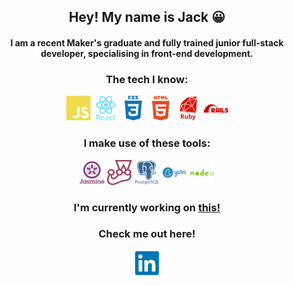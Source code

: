 
<body>
  <div>
    <h2 align="center"> Hey! My name is Jack &#128512; </h2>
    <h4 align="center"> I am a recent Maker's graduate and fully trained junior full-stack developer, specialising in front-end development. </h4>
  </div>
  
  <div>
    <h3 align="center"> The tech I know: </h3>
    <p align="center">
      <img src="https://raw.githubusercontent.com/devicons/devicon/9f4f5cdb393299a81125eb5127929ea7bfe42889/icons/javascript/javascript-plain.svg" height="40" width="40">
      <img src="https://raw.githubusercontent.com/devicons/devicon/9f4f5cdb393299a81125eb5127929ea7bfe42889/icons/react/react-original-wordmark.svg" height="40" width="40">
      <img src="https://raw.githubusercontent.com/devicons/devicon/9f4f5cdb393299a81125eb5127929ea7bfe42889/icons/css3/css3-plain-wordmark.svg" height="40" width="40">
      <img src="https://raw.githubusercontent.com/devicons/devicon/9f4f5cdb393299a81125eb5127929ea7bfe42889/icons/html5/html5-plain-wordmark.svg" height="40" width="40">
      <img src="https://raw.githubusercontent.com/devicons/devicon/9f4f5cdb393299a81125eb5127929ea7bfe42889/icons/ruby/ruby-plain-wordmark.svg" height="40" width="40">
      <img src="https://raw.githubusercontent.com/devicons/devicon/9f4f5cdb393299a81125eb5127929ea7bfe42889/icons/rails/rails-plain-wordmark.svg" height="40" width="40">
    </p>
   </div>
  
  <div>
    <h3 align="center"> I make use of these tools: </h3>
    <p align="center">
    <img src="https://raw.githubusercontent.com/devicons/devicon/9f4f5cdb393299a81125eb5127929ea7bfe42889/icons/jasmine/jasmine-plain-wordmark.svg" height="40" width="40">
    <img src="https://raw.githubusercontent.com/devicons/devicon/9f4f5cdb393299a81125eb5127929ea7bfe42889/icons/jest/jest-plain.svg" height="40" width="40">
    <img src="https://raw.githubusercontent.com/devicons/devicon/9f4f5cdb393299a81125eb5127929ea7bfe42889/icons/postgresql/postgresql-plain-wordmark.svg" height="40" width="40">
    <img src="https://raw.githubusercontent.com/devicons/devicon/9f4f5cdb393299a81125eb5127929ea7bfe42889/icons/yarn/yarn-original-wordmark.svg" height="40" width="40">
    <img src="https://raw.githubusercontent.com/devicons/devicon/9f4f5cdb393299a81125eb5127929ea7bfe42889/icons/nodejs/nodejs-plain-wordmark.svg" height="40" width="40">
    </p>
  </div>
  
  <div>
      <h3 align="center"> 
        <p> I'm currently working on <a href=https://github.com/crotchetycrow/Metapp-Frontend> this! </a> </p>
    </h3>
  </div>  
  
  <div>
    <h3 align="center"> Check me out here! </h3>
    <p align="center">
      <a href="https://www.linkedin.com/in/jack-hooper-5651b5166/">
        <img src="https://raw.githubusercontent.com/devicons/devicon/9f4f5cdb393299a81125eb5127929ea7bfe42889/icons/linkedin/linkedin-original.svg" height="40" width="40">
      </a>
    </p>
  </div>
</body>

<!--
**crotchetycrow/crotchetycrow** is a ✨ _special_ ✨ repository because its `README.md` (this file) appears on your GitHub profile.

Here are some ideas to get you started:

- 🔭 I’m currently working on ...
- 🌱 I’m currently learning ...
- 👯 I’m looking to collaborate on ...
- 🤔 I’m looking for help with ...
- 💬 Ask me about ...
- 📫 How to reach me: ...
- 😄 Pronouns: ...
- ⚡ Fun fact: ...
-->
